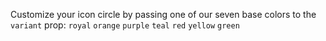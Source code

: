Customize your icon circle by passing one of our seven base colors to the `variant` prop: `royal` `orange` `purple` `teal` `red` `yellow` `green`